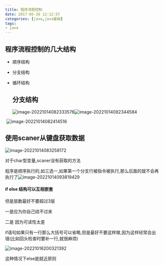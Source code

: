 ```yaml
---
title: 程序流程控制
date: 2017-05-26 12:12:57
categories: [java,java基础]
tags:
- java
---
```




## 程序流程控制的几大结构

- 顺序结构

- 分支结构

- 循环结构

  ## 分支结构

  ![image-20221014082333576](https://markdown-langxecho-save.oss-cn-hangzhou.aliyuncs.com/img/202301281539392.png)![image-20221014082344584](https://markdown-langxecho-save.oss-cn-hangzhou.aliyuncs.com/img/202301281540328.png)

​	![image-20221014082414516](https://markdown-langxecho-save.oss-cn-hangzhou.aliyuncs.com/img/202301281543615.png)

## 使用scaner从键盘获取数据

![image-20221014083258172](https://markdown-langxecho-save.oss-cn-hangzhou.aliyuncs.com/img/202301281543217.png)

对于char型变量,scaner没有获取的方法

程序是顺序执行的,如三选一,如果第一个分支行被指令被执行,那么后面的就不会再执行了![image-20221014093819429](https://markdown-langxecho-save.oss-cn-hangzhou.aliyuncs.com/img/202301281543325.png)

#### if else 结构可以互相嵌套

但是层数最好不要超过3层

一是应为你自己绕不过来

二是 因为可读性太差

if语句如果只有一行那么大括号可以省略,但是最好不要这样做,因为这样经常会出错(比如回头检查时要补一行,就很麻烦)

![image-20221016200321392](https://markdown-langxecho-save.oss-cn-hangzhou.aliyuncs.com/img/202301281543956.png)

 

这种情况下else是就近原则

